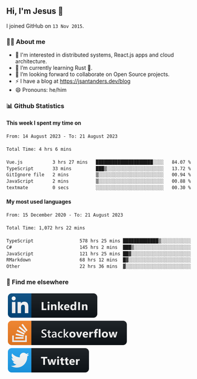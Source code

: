 ## Hi, I'm Jesus 👋

I joined GitHub on `13 Nov 2015`.

<!-- Talking about you -->

### 👨‍💻 About me

- 👦 I'm interested in distributed systems, React.js apps and cloud architecture.
- 🌱 I’m currently learning Rust 🦀.
- 👯 I’m looking forward to collaborate on Open Source projects.
- ⚡️ I have a blog at <https://jsantanders.dev/blog>
- 😄 Pronouns: he/him

### 📊 Github Statistics

#### This week I spent my time on

<!--START_SECTION:weekly-->

```txt
From: 14 August 2023 - To: 21 August 2023

Total Time: 4 hrs 6 mins

Vue.js           3 hrs 27 mins   █████████████████████░░░░   84.07 %
TypeScript       33 mins         ███▒░░░░░░░░░░░░░░░░░░░░░   13.72 %
GitIgnore file   2 mins          ▒░░░░░░░░░░░░░░░░░░░░░░░░   00.94 %
JavaScript       2 mins          ▒░░░░░░░░░░░░░░░░░░░░░░░░   00.88 %
textmate         0 secs          ░░░░░░░░░░░░░░░░░░░░░░░░░   00.30 %
```

<!--END_SECTION:weekly-->

#### My most used languages

<!--START_SECTION:alltime-->

```txt
From: 15 December 2020 - To: 21 August 2023

Total Time: 1,072 hrs 22 mins

TypeScript                 578 hrs 25 mins █████████████▒░░░░░░░░░░░   53.94 %
C#                         145 hrs 2 mins  ███▒░░░░░░░░░░░░░░░░░░░░░   13.53 %
JavaScript                 121 hrs 25 mins ██▓░░░░░░░░░░░░░░░░░░░░░░   11.32 %
RMarkdown                  68 hrs 12 mins  █▓░░░░░░░░░░░░░░░░░░░░░░░   06.36 %
Other                      22 hrs 36 mins  ▓░░░░░░░░░░░░░░░░░░░░░░░░   02.11 %
```

<!--END_SECTION:alltime-->

### 📢 Find me elsewhere

<p>
  <a target="_blank" href="https://linkedin.com/in/jsantanders">
    <img src="https://github.com/jsantanders/jsantanders/blob/master/img/linkedin.svg" alt="LinkedIn" style="vertical-align:top; margin:4px">
  </a>
  
  <a target="_blank" href="https://stackoverflow.com/users/7318331/jesus-santander">
    <img src="https://github.com/jsantanders/jsantanders/blob/master/img/stackoverflow.svg" alt="StackOverflow" style="vertical-align:top; margin:4px">
  </a>
  
  <a target="_blank" href="http://twitter.com/jsantanders">
    <img src="https://github.com/jsantanders/jsantanders/blob/master/img/twitter.svg" alt="Twitter" style="vertical-align:top; margin:4px">
  </a>
</p>
